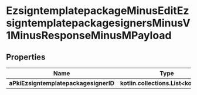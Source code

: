 
# EzsigntemplatepackageMinusEditEzsigntemplatepackagesignersMinusV1MinusResponseMinusMPayload

## Properties
Name | Type | Description | Notes
------------ | ------------- | ------------- | -------------
**aPkiEzsigntemplatepackagesignerID** | **kotlin.collections.List&lt;kotlin.Int&gt;** |  | 



